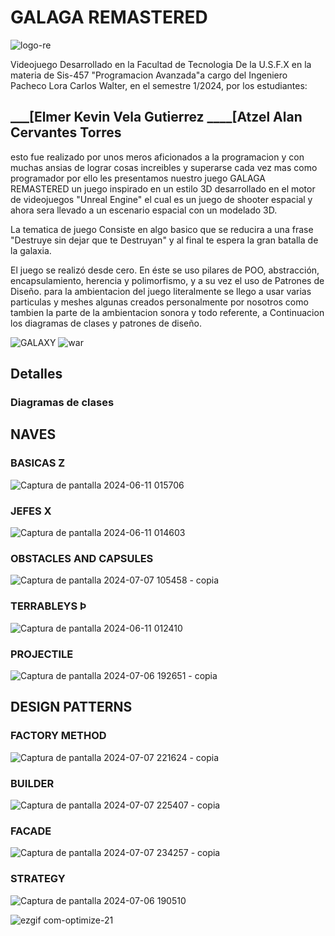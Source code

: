 # GALAGA REMASTERED

![logo-re](https://github.com/user-attachments/assets/dbd70b0a-6871-4880-846d-971ec690dd77)


Videojuego Desarrollado en la Facultad de Tecnologia De la U.S.F.X  en la materia de Sis-457 "Programacion Avanzada"a cargo del Ingeniero Pacheco Lora Carlos Walter,
en el semestre 1/2024, por los  estudiantes:

## ___[Elmer Kevin Vela Gutierrez ____[Atzel Alan Cervantes Torres 

esto fue realizado por unos meros aficionados a la programacion y con muchas ansias de lograr cosas increibles y superarse cada vez mas como programador por ello
les presentamos nuestro juego GALAGA REMASTERED un juego inspirado en un estilo 3D desarrollado en el motor de videojuegos "Unreal Engine" el cual es un juego de shooter
espacial  y ahora sera llevado a un escenario espacial con un modelado 3D.

La tematica de juego Consiste en algo basico que se reducira a una frase  "Destruye sin dejar que te Destruyan"  y al final te espera la gran batalla de la galaxia.

El juego se realizó desde cero. En éste se uso pilares de POO, abstracción, encapsulamiento, herencia y polimorfismo, y a su vez el uso de Patrones de Diseño.
para la ambientacion del juego literalmente se llego a usar varias  particulas y meshes algunas creados personalmente por nosotros como tambien la parte de la
ambientacion sonora y todo referente, a Continuacion los diagramas de clases y patrones de diseño.

![GALAXY](https://github.com/user-attachments/assets/26247175-21f0-4994-88bc-1fe72be07c18)
![war](https://github.com/user-attachments/assets/485147ad-4f24-49e9-8091-45d48cce8f67)


## Detalles

### Diagramas de clases 

## NAVES

### BASICAS Z
![Captura de pantalla 2024-06-11 015706](https://github.com/user-attachments/assets/e19b7da6-0f0d-44c3-a9f6-33326ffe5eb1)

### JEFES X
![Captura de pantalla 2024-06-11 014603](https://github.com/user-attachments/assets/be46ba75-c71b-4bdf-95f7-c98c88dff0f6)

### OBSTACLES AND CAPSULES
![Captura de pantalla 2024-07-07 105458 - copia](https://github.com/user-attachments/assets/6ca1cb7f-c1ef-4f56-9492-2514fd99c808)

### TERRABLEYS Þ
![Captura de pantalla 2024-06-11 012410](https://github.com/user-attachments/assets/ac19118f-6788-4518-ad47-5520ee0cd7c5)

### PROJECTILE
![Captura de pantalla 2024-07-06 192651 - copia](https://github.com/user-attachments/assets/b477832f-7648-4f7f-8c21-f90056b15a8c)


## DESIGN PATTERNS

### FACTORY METHOD

![Captura de pantalla 2024-07-07 221624 - copia](https://github.com/user-attachments/assets/1ebd7c98-81e0-45bb-ac5f-abcec512e8d4)

### BUILDER

![Captura de pantalla 2024-07-07 225407 - copia](https://github.com/user-attachments/assets/5999b61a-d4a6-4408-affe-267d3ed8fbb1)


### FACADE 

![Captura de pantalla 2024-07-07 234257 - copia](https://github.com/user-attachments/assets/867b733e-df92-4fca-be52-3d26f734d621)

### STRATEGY

![Captura de pantalla 2024-07-06 190510](https://github.com/user-attachments/assets/e6c0e137-7aa7-4b4e-a5c5-8c572239e34b)

![ezgif com-optimize-21](https://github.com/user-attachments/assets/fa09d9c0-d8ad-446d-a9a6-141798e79a58)
